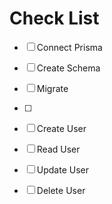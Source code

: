 # Check List
  * [ ] Connect Prisma
  * [ ] Create Schema
  * [ ] Migrate
  * [ ]

  * [ ] Create User
  * [ ] Read User
  * [ ] Update User
  * [ ] Delete User
